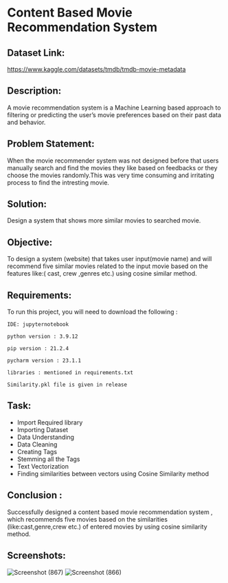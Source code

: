 
# Content Based Movie Recommendation System





## Dataset Link:
https://www.kaggle.com/datasets/tmdb/tmdb-movie-metadata

## Description:
A movie recommendation system is a Machine Learning based approach to filtering or predicting the user’s movie preferences based on their past data and behavior.


## Problem Statement:
When the movie recommender system was not designed before that users manually search and find the movies they like based on feedbacks or they choose the movies randomly.This was very time consuming and irritating process to find the intresting movie.
## Solution:
Design a system that shows more similar movies to searched movie.
## Objective:
To design a system (website) that takes user input(movie name) and will recommend five similar movies related to the input movie based on the features like:( cast, crew ,genres etc.) using cosine similar method.
## Requirements:

To run this project, you will need to download the following :

`IDE: jupyternotebook`

`python version : 3.9.12`

`pip version : 21.2.4`

`pycharm version : 23.1.1`

`libraries : mentioned in requirements.txt`

`Similarity.pkl file is given in release`


## Task:
- Import Required library
- Importing Dataset
- Data Understanding
- Data Cleaning 
- Creating Tags
- Stemming all the Tags
- Text Vectorization 
- Finding similarities between vectors using Cosine Similarity method
## Conclusion :
Successfully designed a content based movie recommendation system , which recommends  five movies based on the similarities (like:cast,genre,crew etc.) of entered movies by using cosine similarity method.
## Screenshots:


![Screenshot (867)](https://user-images.githubusercontent.com/113137065/236396403-44a4430c-c44a-4fdf-9323-0aceaf25a769.png)
![Screenshot (866)](https://user-images.githubusercontent.com/113137065/236396431-b1c4e062-c07e-4a6a-978e-c92baeb7b795.png)



